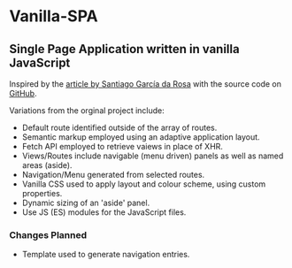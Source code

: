 # Vanilla-SPA

## Single Page Application written in vanilla JavaScript

Inspired by the [article by Santiago García da Rosa](https://medium.com/frontend-fun/js-vanilla-script-spa-1b29b43ea475) with the source code on [GitHub](https://github.com/SantiagoGdaR/vanilla-spa).

Variations from the orginal project include:

- Default route identified outside of the array of routes.
- Semantic markup employed using an adaptive application layout.
- Fetch API employed to retrieve vaiews in place of XHR.
- Views/Routes include navigable (menu driven) panels as well as named areas (aside).
- Navigation/Menu generated from selected routes.
- Vanilla CSS used to apply layout and colour scheme, using custom properties.
- Dynamic sizing of an 'aside' panel.
- Use JS (ES) modules for the JavaScript files.

### Changes Planned

- Template used to generate navigation entries.
